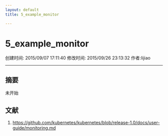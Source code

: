 ```yaml
---
layout: default
title: 5_example_monitor

---
```


# 5_example_monitor
创建时间: 2015/09/07 17:11:40  修改时间: 2015/09/26 23:13:32 作者:lijiao

----

## 摘要

未开始

## 文献

1. https://github.com/kubernetes/kubernetes/blob/release-1.0/docs/user-guide/monitoring.md



